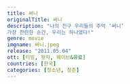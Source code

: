 ```yaml
---
title: 써니
originalTitle: 써니
description: "나의 친구 우리들의 추억 ‘써니’
가장 찬란한 순간, 우리는 하나였다!"
genre: movie
imgname: 써니.jpeg
release: "2011.05.04"
ott: [티빙, 왓챠, 웨이브&유료]
countries: [한국]
categories: [청소년, 청춘]
---
```

